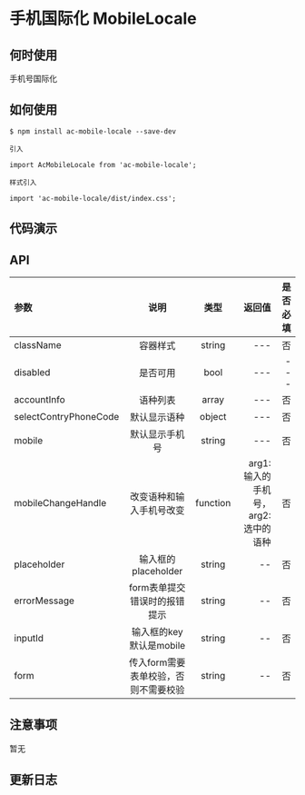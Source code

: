 # 手机国际化 MobileLocale

## 何时使用

手机号国际化

## 如何使用

```
$ npm install ac-mobile-locale --save-dev

引入

import AcMobileLocale from 'ac-mobile-locale';

样式引入

import 'ac-mobile-locale/dist/index.css';

```

## 代码演示


## API 

|参数|说明|类型|返回值|是否必填|
|:--|:---:|:--:|---:|---:|
|className|容器样式|string| --- | 否 |
|disabled|是否可用|bool| --- | --- |
|accountInfo| 语种列表 |array| --- | 否 |
|selectContryPhoneCode| 默认显示语种|object| --- | 否 |
|mobile| 默认显示手机号 |string | --- | 否 |
|mobileChangeHandle|改变语种和输入手机号改变| function | arg1:输入的手机号，arg2: 选中的语种 | 否 |
|placeholder|输入框的placeholder| string | -- | 否 |
|errorMessage|form表单提交错误时的报错提示| string | -- | 否 |
|inputId|输入框的key 默认是mobile| string | -- | 否 |
|form|传入form需要表单校验，否则不需要校验| string | -- | 否 |

## 注意事项

暂无

## 更新日志

